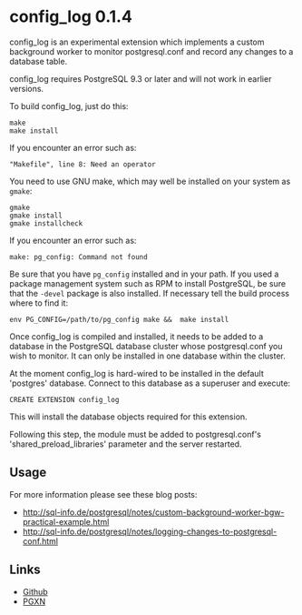 config_log 0.1.4
================

config_log is an experimental extension which implements a custom
background worker to monitor postgresql.conf and record any changes to
a database table.

config_log requires PostgreSQL 9.3 or later and will not work
in earlier versions.

To build config_log, just do this:

    make
    make install

If you encounter an error such as:

    "Makefile", line 8: Need an operator

You need to use GNU make, which may well be installed on your system as
`gmake`:

    gmake
    gmake install
    gmake installcheck

If you encounter an error such as:

    make: pg_config: Command not found

Be sure that you have `pg_config` installed and in your path. If you used a
package management system such as RPM to install PostgreSQL, be sure that the
`-devel` package is also installed. If necessary tell the build process where
to find it:

    env PG_CONFIG=/path/to/pg_config make &&  make install

Once config_log is compiled and installed, it needs to be added to a database
in the PostgreSQL database cluster whose postgresql.conf you wish to monitor.
It can only be installed in one database within the cluster.

At the moment config_log is hard-wired to be installed in the default 'postgres'
database. Connect to this database as a superuser and execute:

    CREATE EXTENSION config_log

This will install the database objects required for this extension.

Following this step, the module must be added to postgresql.conf's 
'shared_preload_libraries' parameter and the server restarted.

Usage
-----

For more information please see these blog posts:

- http://sql-info.de/postgresql/notes/custom-background-worker-bgw-practical-example.html
- http://sql-info.de/postgresql/notes/logging-changes-to-postgresql-conf.html

Links
-----

- [Github](https://github.com/ibarwick/config_log)
- [PGXN](http://www.pgxn.org/dist/config_log/)
